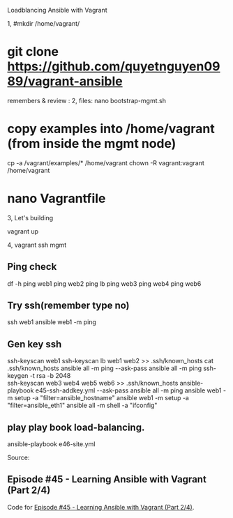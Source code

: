 Loadblancing 
Ansible with Vagrant


1,
#mkdir /home/vagrant/ 
# git clone https://github.com/quyetnguyen0989/vagrant-ansible

remembers & review : 
2, files: 
nano bootstrap-mgmt.sh
# copy examples into /home/vagrant (from inside the mgmt node)
cp -a /vagrant/examples/* /home/vagrant
chown -R vagrant:vagrant /home/vagrant
 
# nano Vagrantfile


3, Let's building

vagrant up

4, vagrant ssh mgmt

## Ping check 
 df -h
 ping web1
 ping web2
 ping lb
 ping web3
 ping web4
 ping web6

 
 ## Try ssh(remember type no)
 ssh web1
 ansible web1 -m ping
 
 ## Gen key ssh
 ssh-keyscan web1
 ssh-keyscan lb web1 web2 >> .ssh/known_hosts
 cat .ssh/known_hosts
 ansible all -m ping --ask-pass
 ansible all -m ping
 ssh-keygen -t rsa -b 2048  
 ssh-keyscan web3 web4 web5 web6 >> .ssh/known_hosts
 ansible-playbook e45-ssh-addkey.yml --ask-pass
 ansible all -m ping
 ansible web1 -m setup -a "filter=ansible_hostname"
 ansible web1 -m setup -a "filter=ansible_eth1"
 ansible all -m shell -a "ifconfig"
 
 ## play play book load-balancing.
 ansible-playbook e46-site.yml



Source:
## Episode #45 - Learning Ansible with Vagrant (Part 2/4)

Code for [Episode #45 - Learning Ansible with Vagrant (Part 2/4)](https://sysadmincasts.com/episodes/45-learning-ansible-with-vagrant-part-2-4).

